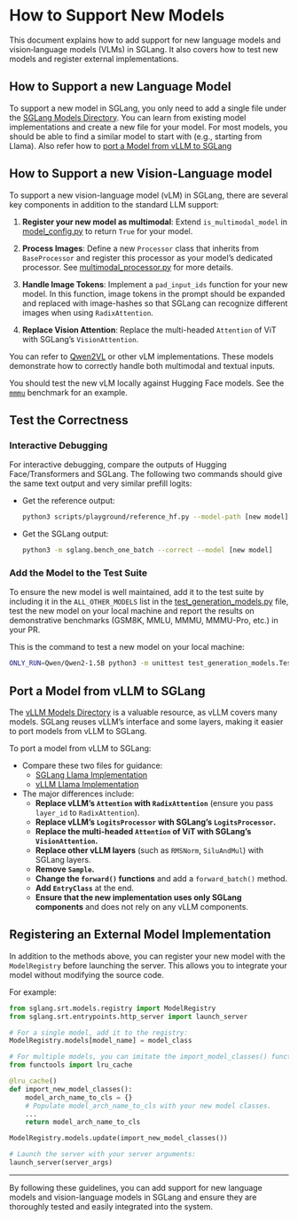 # How to Support New Models

This document explains how to add support for new language models and vision‐language models (VLMs) in SGLang. It also covers how to test new models and register external implementations.

## How to Support a new Language Model

To support a new model in SGLang, you only need to add a single file under the [SGLang Models Directory](https://github.com/sgl-project/sglang/tree/main/python/sgllang/srt/models). You can learn from existing model implementations and create a new file for your model. For most models, you should be able to find a similar model to start with (e.g., starting from Llama). Also refer how to [port a Model from vLLM to SGLang](#port-a-model-from-vllm-to-sglang)

## How to Support a new Vision-Language model

To support a new vision-language model (vLM) in SGLang, there are several key components in addition to the standard LLM support:

1. **Register your new model as multimodal**:
   Extend `is_multimodal_model` in [model_config.py](https://github.com/sgl-project/sglang/blob/main/python/sglang/srt/configs/model_config.py) to return `True` for your model.

2. **Process Images**:
   Define a new `Processor` class that inherits from `BaseProcessor` and register this processor as your model’s dedicated processor. See [multimodal_processor.py](https://github.com/sgl-project/sglang/blob/main/python/sglang/srt/managers/multimodal_processor.py) for more details.

3. **Handle Image Tokens**:
   Implement a `pad_input_ids` function for your new model. In this function, image tokens in the prompt should be expanded and replaced with image-hashes so that SGLang can recognize different images when using `RadixAttention`.

4. **Replace Vision Attention**:
   Replace the multi-headed `Attention` of ViT with SGLang’s `VisionAttention`.

You can refer to [Qwen2VL](https://github.com/sgl-project/sglang/blob/main/python/sglang/srt/models/qwen2_vl.py) or other vLM implementations. These models demonstrate how to correctly handle both multimodal and textual inputs.

You should test the new vLM locally against Hugging Face models. See the [`mmmu`](https://github.com/sgl-project/sglang/tree/main/benchmark/mmmu) benchmark for an example.

## Test the Correctness

### Interactive Debugging

For interactive debugging, compare the outputs of Hugging Face/Transformers and SGLang. The following two commands should give the same text output and very similar prefill logits:

- Get the reference output:
  ```bash
  python3 scripts/playground/reference_hf.py --model-path [new model] --model-type {text,vlm}
  ```
- Get the SGLang output:
  ```bash
  python3 -m sglang.bench_one_batch --correct --model [new model]
  ```

### Add the Model to the Test Suite

To ensure the new model is well maintained, add it to the test suite by including it in the `ALL_OTHER_MODELS` list in the [test_generation_models.py](https://github.com/sgl-project/sglang/blob/main/test/srt/models/test_generation_models.py) file, test the new model on your local machine and report the results on demonstrative benchmarks (GSM8K, MMLU, MMMU, MMMU-Pro, etc.) in your PR.

This is the command to test a new model on your local machine:

```bash
ONLY_RUN=Qwen/Qwen2-1.5B python3 -m unittest test_generation_models.TestGenerationModels.test_others
```

## Port a Model from vLLM to SGLang

The [vLLM Models Directory](https://github.com/vllm-project/vllm/tree/main/vllm/model_executor/models) is a valuable resource, as vLLM covers many models. SGLang reuses vLLM’s interface and some layers, making it easier to port models from vLLM to SGLang.

To port a model from vLLM to SGLang:

- Compare these two files for guidance:
  - [SGLang Llama Implementation](https://github.com/sgl-project/sglang/blob/main/python/sgllang/srt/models/llama.py)
  - [vLLM Llama Implementation](https://github.com/vllm-project/vllm/blob/main/vllm/model_executor/models/llama.py)
- The major differences include:
  - **Replace vLLM’s `Attention` with `RadixAttention`** (ensure you pass `layer_id` to `RadixAttention`).
  - **Replace vLLM’s `LogitsProcessor` with SGLang’s `LogitsProcessor`.**
  - **Replace the multi-headed `Attention` of ViT with SGLang’s `VisionAttention`.**
  - **Replace other vLLM layers** (such as `RMSNorm`, `SiluAndMul`) with SGLang layers.
  - **Remove `Sample`.**
  - **Change the `forward()` functions** and add a `forward_batch()` method.
  - **Add `EntryClass`** at the end.
  - **Ensure that the new implementation uses only SGLang components** and does not rely on any vLLM components.

## Registering an External Model Implementation

In addition to the methods above, you can register your new model with the `ModelRegistry` before launching the server. This allows you to integrate your model without modifying the source code.

For example:

```python
from sglang.srt.models.registry import ModelRegistry
from sglang.srt.entrypoints.http_server import launch_server

# For a single model, add it to the registry:
ModelRegistry.models[model_name] = model_class

# For multiple models, you can imitate the import_model_classes() function:
from functools import lru_cache

@lru_cache()
def import_new_model_classes():
    model_arch_name_to_cls = {}
    # Populate model_arch_name_to_cls with your new model classes.
    ...
    return model_arch_name_to_cls

ModelRegistry.models.update(import_new_model_classes())

# Launch the server with your server arguments:
launch_server(server_args)
```

---

By following these guidelines, you can add support for new language models and vision-language models in SGLang and ensure they are thoroughly tested and easily integrated into the system.
